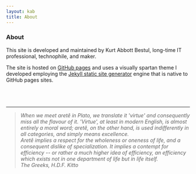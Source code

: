 ```yaml
---
layout: kab
title: About
---
```

### About

This site is developed and maintained by Kurt Abbott Bestul, long-time IT professional, technophile, and maker.

The site is hosted on [GitHub pages](https://pages.github.com/) and uses a visually spartan theme I developed employing the [Jekyll static site generator](https://en.wikipedia.org/wiki/Jekyll_(software)) engine that is native to GitHub pages sites.
<br/>
<br/>
<br/>
<br/>

---

> *When we meet aret&#234; in Plato, we translate it 'virtue' and consequently miss all the flavour of it. 'Virtue', at least in modern English, is almost entirely a moral word; aret&#234;, on the other hand, is used indifferently in all categories, and simply means excellence.  
Aret&#234; implies a respect for the wholeness or oneness of life, and a consequent dislike of specialization. It implies a contempt for efficiency -- or rather a much higher idea of efficiency, an efficiency which exists not in one department of life but in life itself.  
The Greeks, H.D.F. Kitto*
<br/>
<br/>

